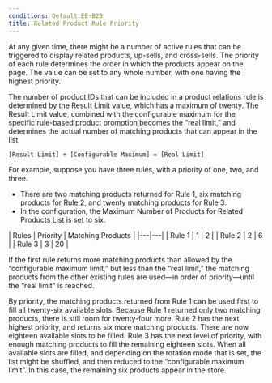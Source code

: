 ```yaml
---
conditions: Default.EE-B2B
title: Related Product Rule Priority
---
```


At any given time, there might be a number of active rules that can be triggered to display related products, up-sells, and cross-sells. The priority of each rule determines the order in which the products appear on the page. The value can be set to any whole number, with one having the highest priority.

The number of product IDs that can be included in a product relations rule is determined by the Result Limit value, which has a maximum of twenty. The Result Limit value, combined with the configurable maximum for the specific rule-based product promotion becomes the “real limit,” and determines the actual number of matching products that can appear in the list.

    [Result Limit] + [Configurable Maximum] = [Real Limit]

For example, suppose you have three rules, with a priority of one, two, and three.

* There are two matching products returned for Rule 1, six matching products for Rule 2, and twenty matching products for Rule 3.
* In the configuration, the Maximum Number of Products for Related Products List is set to six.

| Rules | Priority | Matching Products |
|---|---|
| Rule 1 | 1 | 2 |
| Rule 2 | 2 | 6 |
| Rule 3 | 3 | 20 |

If the first rule returns more matching products than allowed by the “configurable maximum limit,” but less than the “real limit,” the matching products from the other existing rules are used—in order of priority—until the “real limit” is reached.

By priority, the matching products returned from Rule 1 can be used first to fill all twenty-six available slots. Because Rule 1 returned only two matching products, there is still room for twenty-four more. Rule 2 has the next highest priority, and returns six more matching products. There are now eighteen available slots to be filled. Rule 3 has the next level of priority, with enough matching products to fill the remaining eighteen slots. When all available slots are filled, and depending on the rotation mode that is set, the list might be shuffled, and then reduced to the “configurable maximum limit”. In this case, the remaining six products appear in the store.
